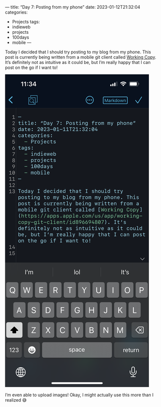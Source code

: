 —
title: “Day 7: Posting from my phone”
date: 2023-01-12T21:32:04 
categories:
  - Projects
tags: 
  - indieweb
  - projects
  - 100days
  - mobile
—

Today I decided that I should try posting to my blog from my phone. This post is currently being written from a mobile git client called [Working Copy](https://apps.apple.com/us/app/working-copy-git-client/id896694807). It’s definitely not as intuitive as it could be, but I’m really happy that I can post on the go if I want to!

![A screenshot of me editing this post](./screenshot.PNG)

I’m even able to upload images! Okay, I might actually use this more than I realized 😅